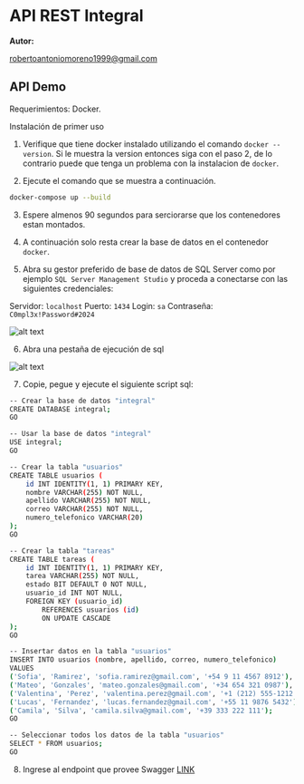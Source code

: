 # API REST Integral

**Autor:**

robertoantoniomoreno1999@gmail.com  

## API Demo

Requerimientos: Docker.

Instalación de primer uso

1. Verifique que tiene docker instalado utilizando el comando `docker --version`.
Si le muestra la version entonces siga con el paso 2, de lo contrario puede que tenga un problema con la instalacion de `docker`.

2. Ejecute el comando que se muestra a continuación.

```bash
docker-compose up --build
```

3. Espere almenos 90 segundos para serciorarse que los contenedores estan montados.

4. A continuación solo resta crear la base de datos en el contenedor `docker`.

5. Abra su gestor preferido de base de datos de SQL Server como por ejemplo `SQL Server Management Studio` y proceda a conectarse con las siguientes credenciales:

Servidor: `localhost`
Puerto: `1434`
Login: `sa`
Contraseña: `C0mpl3x!Password#2024`

![alt text](https://github.com/RoberrtoIA/integral-api/blob/f/docker/tutorial-pngs/1mssql-conect.png)

6. Abra una pestaña de ejecución de sql

![alt text](https://github.com/RoberrtoIA/integral-api/blob/f/docker/tutorial-pngs/2new-query.png)

7. Copie, pegue y ejecute el siguiente script sql:

```bash
-- Crear la base de datos "integral"
CREATE DATABASE integral;
GO

-- Usar la base de datos "integral"
USE integral;
GO

-- Crear la tabla "usuarios"
CREATE TABLE usuarios (
    id INT IDENTITY(1, 1) PRIMARY KEY,
    nombre VARCHAR(255) NOT NULL, 
    apellido VARCHAR(255) NOT NULL, 
    correo VARCHAR(255) NOT NULL, 
    numero_telefonico VARCHAR(20)
);
GO

-- Crear la tabla "tareas"
CREATE TABLE tareas (
    id INT IDENTITY(1, 1) PRIMARY KEY,
    tarea VARCHAR(255) NOT NULL, 
    estado BIT DEFAULT 0 NOT NULL,
    usuario_id INT NOT NULL,
    FOREIGN KEY (usuario_id)
        REFERENCES usuarios (id)
        ON UPDATE CASCADE
);
GO

-- Insertar datos en la tabla "usuarios"
INSERT INTO usuarios (nombre, apellido, correo, numero_telefonico)
VALUES 
('Sofia', 'Ramirez', 'sofia.ramirez@gmail.com', '+54 9 11 4567 8912'),
('Mateo', 'Gonzales', 'mateo.gonzales@gmail.com', '+34 654 321 0987'),
('Valentina', 'Perez', 'valentina.perez@gmail.com', '+1 (212) 555-1212'),
('Lucas', 'Fernandez', 'lucas.fernandez@gmail.com', '+55 11 9876 5432'),
('Camila', 'Silva', 'camila.silva@gmail.com', '+39 333 222 111');
GO

-- Seleccionar todos los datos de la tabla "usuarios"
SELECT * FROM usuarios;
GO

```

8. Ingrese al endpoint que provee Swagger [LINK](http://localhost:3001/api/v1/api-docs/)  
